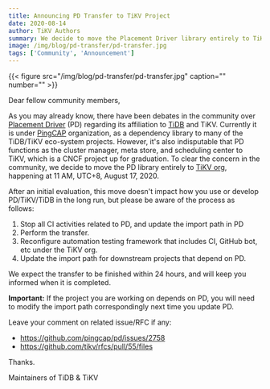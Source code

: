 ```yaml
---
title: Announcing PD Transfer to TiKV Project
date: 2020-08-14
author: TiKV Authors
summary: We decide to move the Placement Driver library entirely to TiKV org, happening at 11 AM, UTC+8, August 17, 2020.
image: /img/blog/pd-transfer/pd-transfer.jpg
tags: ['Community', 'Announcement']
---
```


{{< figure src="/img/blog/pd-transfer/pd-transfer.jpg" caption="" number="" >}}

Dear fellow community members,

As you may already know, there have been debates in the community over [Placement Driver](https://github.com/pingcap/pd) (PD) regarding its affiliation to [TiDB](https://docs.pingcap.com/tidb/stable/overview) and TiKV. Currently it is under [PingCAP](https://pingcap.com/) organization, as a dependency library to many of the TiDB/TiKV eco-system projects. However, it's also indisputable that PD functions as the cluster manager, meta store, and scheduling center to TiKV, which is a CNCF project up for graduation. To clear the concern in the community, we decide to move the PD library entirely to [TiKV org](https://github.com/tikv), happening at 11 AM, UTC+8, August 17, 2020.

After an initial evaluation, this move doesn't impact how you use or develop PD/TiKV/TiDB in the long run, but please be aware of the process as follows:

1. Stop all CI activities related to PD, and update the import path in PD
2. Perform the transfer.
3. Reconfigure automation testing framework that includes CI, GitHub bot, etc under the TiKV org.
4. Update the import path for downstream projects that depend on PD.

We expect the transfer to be finished within 24 hours, and will keep you informed when it is completed.

**Important:** If the project you are working on depends on PD, you will need to modify the import path correspondingly next time you update PD.

Leave your comment on related issue/RFC if any:

* https://github.com/pingcap/pd/issues/2758
* https://github.com/tikv/rfcs/pull/55/files

Thanks.

Maintainers of TiDB & TiKV